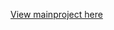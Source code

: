 [View mainproject here](https://rawgit.com/emilyeserven/testwebsites/master/js/nodejs/lynpractice/mainproject/index.html)
